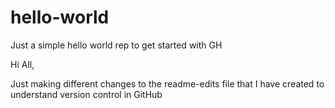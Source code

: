 # hello-world
Just a simple hello world rep to get started with GH

Hi All,

Just making different changes to the readme-edits file that I have created to understand version control in GitHub
